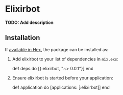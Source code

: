 # Elixirbot

**TODO: Add description**

## Installation

If [available in Hex](https://hex.pm/docs/publish), the package can be installed as:

  1. Add elixirbot to your list of dependencies in `mix.exs`:

        def deps do
          [{:elixirbot, "~> 0.0.1"}]
        end

  2. Ensure elixirbot is started before your application:

        def application do
          [applications: [:elixirbot]]
        end

